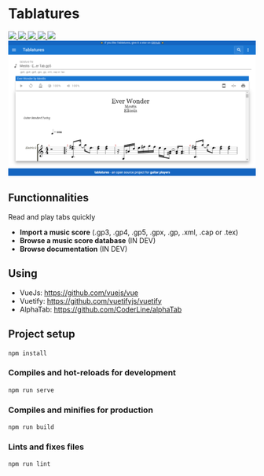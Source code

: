 # Tablatures

<a href="https://github.com/mlhoutel/Tablatures/blob/main/.github/workflows/main.yml" alt="Build">
  <img src="https://img.shields.io/github/workflow/status/mlhoutel/Tablatures/Build%20Vue/main?style=flat-square" />
</a>

<a href="https://github.com/mlhoutel/Tablatures/blob/main/package.json" alt="Version">
  <img src="https://img.shields.io/github/package-json/v/mlhoutel/Tablatures?style=flat-square" />
</a>

<a href="https://github.com/mlhoutel/Tablatures/search?l=vue" alt="Language">
  <img src="https://img.shields.io/github/languages/top/mlhoutel/Tablatures?style=flat-square" />
</a>

<a href="https://github.com/mlhoutel/Tablatures/projects/1" alt="Roadmap">
  <img src="https://img.shields.io/badge/roadmap-availlable-brightgreen?style=flat-square" />
</a>

<a href="https://github.com/mlhoutel/Tablatures/blob/main/LICENSE/" alt="License">
  <img src="https://img.shields.io/github/license/mlhoutel/Tablatures?style=flat-square" />
</a>


<img src="./src/assets/imgs/Tablatures.png">

## Functionnalities

Read and play tabs quickly

- **Import a music score** (.gp3, .gp4, .gp5, .gpx, .gp, .xml, .cap or .tex)
- **Browse a music score database** (IN DEV)
- **Browse documentation** (IN DEV)

## Using

- VueJs: https://github.com/vuejs/vue
- Vuetify: https://github.com/vuetifyjs/vuetify
- AlphaTab: https://github.com/CoderLine/alphaTab

## Project setup

```
npm install
```

### Compiles and hot-reloads for development

```
npm run serve
```

### Compiles and minifies for production

```
npm run build
```

### Lints and fixes files

```
npm run lint
```

